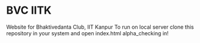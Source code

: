 # BVC IITK
Website for Bhaktivedanta Club, IIT Kanpur
To run on local server clone this repository in your system and open index.html
alpha_checking in!
